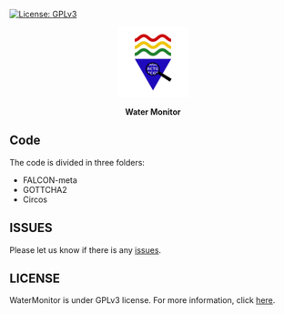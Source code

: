 [![License: GPLv3](https://img.shields.io/github/license/mashape/apistatus.svg)](LICENSE)

<p align="center"><img src="imgs/logo.png"
alt="watermonitor" height="124" border="0" /></p>

<p align="center"><b>Water Monitor</b></p>

## Code
The code is divided in three folders:
<ul>
  <li>FALCON-meta</li>
  <li>GOTTCHA2</li>
  <li>Circos</li>
</ul>

## ISSUES
Please let us know if there is any
[issues](https://github.com/waterpt/watermonitor/issues).

## LICENSE
WaterMonitor is under GPLv3 license. For more information, click
[here](https://opensource.org/licenses/GPL).
